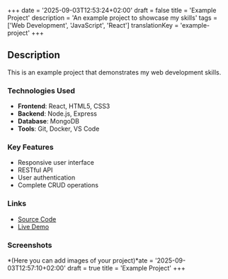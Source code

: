 +++
date = '2025-09-03T12:53:24+02:00'
draft = false
title = 'Example Project'
description = 'An example project to showcase my skills'
tags = ['Web Development', 'JavaScript', 'React']
translationKey = 'example-project'
+++

## Description

This is an example project that demonstrates my web development skills.

### Technologies Used

- **Frontend**: React, HTML5, CSS3
- **Backend**: Node.js, Express
- **Database**: MongoDB
- **Tools**: Git, Docker, VS Code

### Key Features

- Responsive user interface
- RESTful API
- User authentication
- Complete CRUD operations

### Links

- [Source Code](https://github.com/RafaelJaime/example-project)
- [Live Demo](https://example.com)

### Screenshots

*(Here you can add images of your project)*ate = '2025-09-03T12:57:10+02:00'
draft = true
title = 'Example Project'
+++
